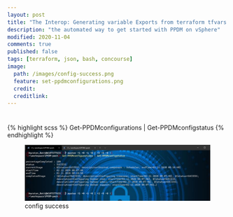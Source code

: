```yaml
---
layout: post
title: "The Interop: Generating variable Exports from terraform tfvars.json file"
description: "the automated way to get started with PPDM on vSphere"
modified: 2020-11-04
comments: true
published: false
tags: [terraform, json, bash, concourse]
image:
  path: /images/config-success.png
  feature: set-ppdmconfigurations.png
  credit: 
  creditlink: 
---
```

# 
{% highlight scss %}
 Get-PPDMconfigurations | Get-PPDMconfigstatus
{% endhighlight %}



<figure class="full">
	<img src="/images/config-success.png" alt="">
	<figcaption>config success</figcaption>
</figure>



